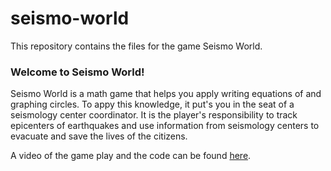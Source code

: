 # seismo-world
This repository contains the files for the game Seismo World.

### Welcome to Seismo World!
Seismo World is a math game that helps you apply writing equations of and graphing circles. To appy this knowledge, it put's you in the seat of a seismology center coordinator. It is the player's responsibility to track epicenters of earthquakes and use information from seismology centers to evacuate and save the lives of the citizens.

A video of the game play and the code can be found [here](https://youtu.be/odpqpOFkM-U).
